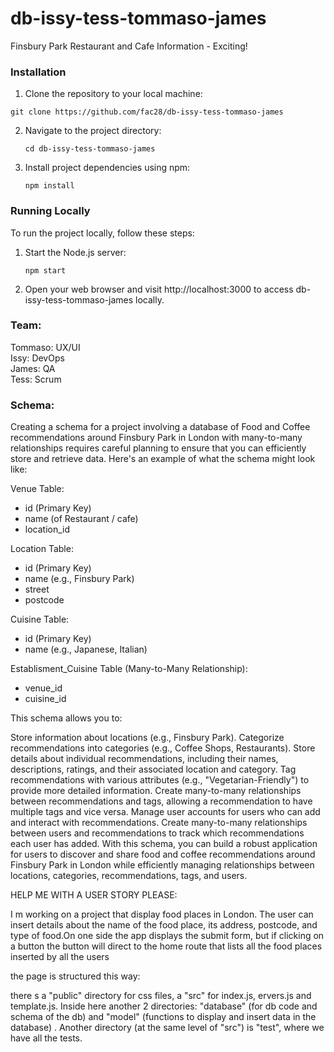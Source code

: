 # db-issy-tess-tommaso-james

Finsbury Park Restaurant and Cafe Information - Exciting!

<!-- You can see the delpoyed site [here](https://hahahub.fly.dev/). -->

### Installation

1.  Clone the repository to your local machine:

```shell
git clone https://github.com/fac28/db-issy-tess-tommaso-james
```

2. Navigate to the project directory:
   ```shell
   cd db-issy-tess-tommaso-james
   ```
3. Install project dependencies using npm:
   ```shell
   npm install
   ```

### Running Locally

To run the project locally, follow these steps:

1. Start the Node.js server:
   ```shell
   npm start
   ```
2. Open your web browser and visit http://localhost:3000 to access db-issy-tess-tommaso-james locally.

### Team:

Tommaso: UX/UI  
Issy: DevOps  
James: QA  
Tess: Scrum

### Schema:

Creating a schema for a project involving a database of Food and Coffee recommendations around Finsbury Park in London with many-to-many relationships requires careful planning to ensure that you can efficiently store and retrieve data. Here's an example of what the schema might look like:

Venue Table:

- id (Primary Key)
- name (of Restaurant / cafe)
- location_id

Location Table:

- id (Primary Key)
- name (e.g., Finsbury Park)
- street
- postcode

Cuisine Table:

- id (Primary Key)
- name (e.g., Japanese, Italian)

Establisment_Cuisine Table (Many-to-Many Relationship):

- venue_id
- cuisine_id

<!-- More options to include...

Recommendations Table:

- recommendation_id (Primary Key)
- name (e.g., "Joe's Coffee", "Tasty Bites")
- description
- rating
- location_id (Foreign Key to Locations Table)
- category_id (Foreign Key to Categories Table)

Tags Table:

- tag_id (Primary Key)
- name (e.g., "Vegetarian-Friendly", "Cozy Atmosphere")

RecommendationTags Table (Many-to-Many Relationship):

- recommendation_id (Foreign Key to Recommendations Table)
- tag_id (Foreign Key to Tags Table)

Users Table:

- user_id (Primary Key)
- username
- email
- password (hashed and salted)

UserRecommendations Table (Many-to-Many Relationship):

- user_id (Foreign Key to Users Table)
- recommendation_id (Foreign Key to Recommendations Table)
- created_at (timestamp for when the user added the recommendation) -->

This schema allows you to:

Store information about locations (e.g., Finsbury Park).
Categorize recommendations into categories (e.g., Coffee Shops, Restaurants).
Store details about individual recommendations, including their names, descriptions, ratings, and their associated location and category.
Tag recommendations with various attributes (e.g., "Vegetarian-Friendly") to provide more detailed information.
Create many-to-many relationships between recommendations and tags, allowing a recommendation to have multiple tags and vice versa.
Manage user accounts for users who can add and interact with recommendations.
Create many-to-many relationships between users and recommendations to track which recommendations each user has added.
With this schema, you can build a robust application for users to discover and share food and coffee recommendations around Finsbury Park in London while efficiently managing relationships between locations, categories, recommendations, tags, and users.

HELP ME WITH A USER STORY PLEASE:

I m working on a project that display food places in London.
The user can insert details about the name of the food place, its address, postcode, and type of food.On one side the app displays the submit form, but if clicking on a button the button will direct to the home route that lists all the food places inserted by all the users

the page is structured this way:

there s a "public" directory for css files, a "src" for index.js, ervers.js and template.js. Inside here another 2 directories: "database" (for db code and schema of the db) and "model" (functions to display and insert data in the database) .
Another directory (at the same level of "src") is "test", where we have all the tests.
